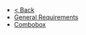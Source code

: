 <!-- docs/ui-components/_sidebar.md -->

- [< Back](/)
- [General Requirements](/ui-components/general-requirements.md)
- [Combobox](/ui-components/Combobox.md)
